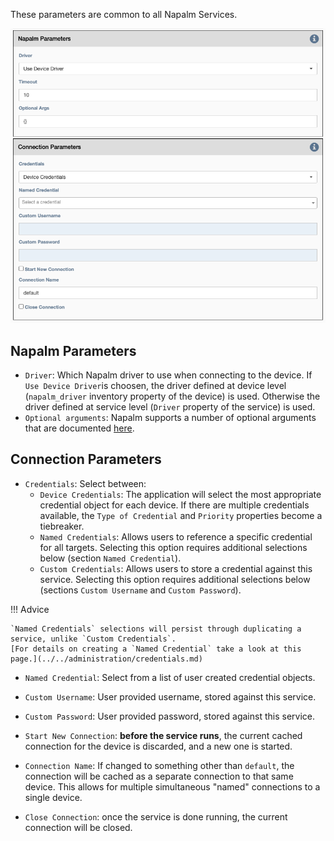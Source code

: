 These parameters are common to all Napalm Services.

![Napalm Common Parameters](../../_static/automation/service_types/napalm_common.png)

## Napalm Parameters

- `Driver`: Which Napalm driver to use when connecting to the device. If `Use Device Driver`is 
   choosen, the driver defined at
   device level (`napalm_driver` inventory property of the device) is used.
   Otherwise the driver defined at service level (`Driver` property of
   the service) is used.
- `Optional arguments`: Napalm supports a number of optional arguments
   that are documented 
   [here](https://napalm.readthedocs.io/en/latest/support/index.html#optional-arguments).
     
## Connection Parameters

- `Credentials`: Select between:
    - `Device Credentials`: The application will select the most appropriate credential
      object for each device. If there are multiple credentials available, the 
      `Type of Credential` and `Priority` properties become a tiebreaker.
    - `Named Credentials`: Allows users to reference a specific credential for all targets. Selecting this 
      option requires additional selections below (section `Named Credential`).
    - `Custom Credentials`: Allows users to store a credential against this service. Selecting this 
      option requires additional selections below (sections `Custom Username` and `Custom Password`).
      
!!! Advice

    `Named Credentials` selections will persist through duplicating a service, unlike `Custom Credentials`. 
    [For details on creating a `Named Credential` take a look at this page.](../../administration/credentials.md) 

- `Named Credential`: Select from a list of user created credential objects. 
- `Custom Username`: User provided username, stored against this service.
- `Custom Password`: User provided password, stored against this service.

- `Start New Connection`: **before the service runs**, the current
  cached connection for the device is discarded, and a new one is started.
    
- `Connection Name`: If changed to something other than `default`, the
  connection will be cached as a separate connection to that same device.
  This allows for multiple simultaneous "named" connections to a single
  device.
    
- `Close Connection`: once the service is done running, the current
  connection will be closed.
